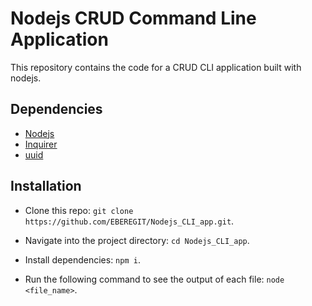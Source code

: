 # Nodejs CRUD Command Line Application
This repository contains the code for a CRUD CLI application built with nodejs.


## Dependencies
- [Nodejs](https://nodejs.org/en/)
- [Inquirer](https://www.npmjs.com/package/inquirer)
- [uuid](https://www.npmjs.com/package/uuid)

## Installation
- Clone this repo: 
`git clone https://github.com/EBEREGIT/Nodejs_CLI_app.git`.

- Navigate into the project directory: 
`cd Nodejs_CLI_app`.

- Install dependencies: 
`npm i`.

- Run the following command to see the output of each file: 
`node <file_name>`.
